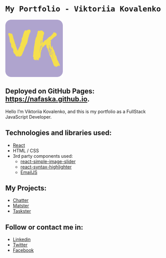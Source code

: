 
# `My Portfolio - Viktoriia Kovalenko`

<img src="./public/apple-touch-icon.png" title="Logo">

## Deployed on GitHub Pages: https://nafaska.github.io.

Hello I’m Viktoriia Kovalenko, and this is my portfolio as a FullStack JavaScript Developer.

## Technologies and libraries used:
 * [React](https://reactjs.org)
 * HTML / CSS
 * 3rd party components used:
    * [react-simple-image-slider](https://github.com/kimcoder/react-simple-image-slider)
    * [react-syntax-highlighter](https://github.com/react-syntax-highlighter/react-syntax-highlighter)
    * [EmailJS](https://www.emailjs.com)

## My Projects:
* [Chatter](https://github.com/Nafaska/chatter)
* [Matster](https://github.com/Nafaska/matster-online-shop)
* [Taskster](https://github.com/Nafaska/taskster)

## Follow or contact me in:

* [Linkedin](https://www.linkedin.com/in/viktoriia-kovalenko)
* [Twitter](https://twitter.com/particular_mode)
* [Facebook](https://www.facebook.com/profile.php?id=100004770970960)
